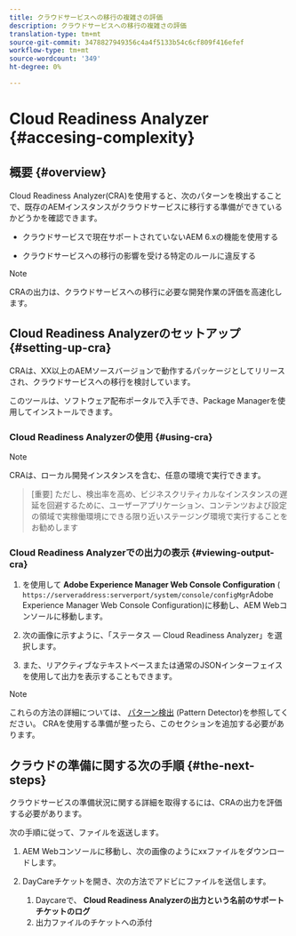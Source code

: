 ```yaml
---
title: クラウドサービスへの移行の複雑さの評価
description: クラウドサービスへの移行の複雑さの評価
translation-type: tm+mt
source-git-commit: 3478827949356c4a4f5133b54c6cf809f416efef
workflow-type: tm+mt
source-wordcount: '349'
ht-degree: 0%

---
```



# Cloud Readiness Analyzer {#accesing-complexity}

## 概要 {#overview}

Cloud Readiness Analyzer(CRA)を使用すると、次のパターンを検出することで、既存のAEMインスタンスがクラウドサービスに移行する準備ができているかどうかを確認できます。

* クラウドサービスで現在サポートされていないAEM 6.xの機能を使用する

* クラウドサービスへの移行の影響を受ける特定のルールに違反する

>[!NOTE]
>CRAの出力は、クラウドサービスへの移行に必要な開発作業の評価を高速化します。

## Cloud Readiness Analyzerのセットアップ {#setting-up-cra}

CRAは、XX以上のAEMソースバージョンで動作するパッケージとしてリリースされ、クラウドサービスへの移行を検討しています。

このツールは、ソフトウェア配布ポータルで入手でき、Package Managerを使用してインストールできます。

### Cloud Readiness Analyzerの使用 {#using-cra}

>[!NOTE]
> CRAは、ローカル開発インスタンスを含む、任意の環境で実行できます。

>[重要]
>ただし、検出率を高め、ビジネスクリティカルなインスタンスの遅延を回避するために、ユーザーアプリケーション、コンテンツおよび設定の領域で実稼働環境にできる限り近いステージング環境で実行することをお勧めします

### Cloud Readiness Analyzerでの出力の表示 {#viewing-output-cra}


1. を使用して **Adobe Experience Manager Web Console Configuration** ( `https://serveraddress:serverport/system/console/configMgr`Adobe Experience Manager Web Console Configuration)に移動し、AEM Webコンソールに移動します。

1. 次の画像に示すように、「ステータス — Cloud Readiness Analyzer」を選択します。

1. また、リアクティブなテキストベースまたは通常のJSONインターフェイスを使用して出力を表示することもできます。

>[!NOTE]
> これらの方法の詳細については、 [パターン検出](https://docs.adobe.com/content/help/en/experience-manager-65/deploying/upgrading/pattern-detector.html) (Pattern Detector)を参照してください。 CRAを使用する準備が整ったら、このセクションを追加する必要があります。

## クラウドの準備に関する次の手順 {#the-next-steps}

クラウドサービスの準備状況に関する詳細を取得するには、CRAの出力を評価する必要があります。

次の手順に従って、ファイルを返送します。

1. AEM Webコンソールに移動し、次の画像のようにxxファイルをダウンロードします。

1. DayCareチケットを開き、次の方法でアドビにファイルを送信します。
   1. Daycareで、 **Cloud Readiness Analyzerの出力という名前のサポートチケットのログ**
   1. 出力ファイルのチケットへの添付

